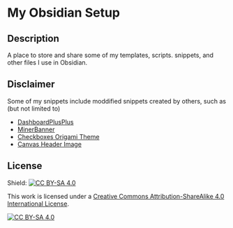 # My Obsidian Setup
## Description
A place to store and share some of my templates, scripts. snippets, and other files I use in Obsidian.

## Disclaimer
Some of my snippets include moddified snippets created by others, such as (but not limited to)
- [DashboardPlusPlus](https://github.com/TfTHacker/DashboardPlusPlus)
- [MinerBanner](https://github.com/KuiyueRO/Obsidian-Miner/blob/main/md/MinerBanner.md)
- [Checkboxes Origami Theme](https://discord.com/channels/686053708261228577/702656734631821413/1110960596129681520)
- [Canvas Header Image](https://www.reddit.com/r/ObsidianMD/comments/11n389p/i_made_a_css_snippet_to_give_your_canvas_cards_a/)

## License
Shield: [![CC BY-SA 4.0][cc-by-sa-shield]][cc-by-sa]

This work is licensed under a
[Creative Commons Attribution-ShareAlike 4.0 International License][cc-by-sa].

[![CC BY-SA 4.0][cc-by-sa-image]][cc-by-sa]

[cc-by-sa]: http://creativecommons.org/licenses/by-sa/4.0/
[cc-by-sa-image]: https://licensebuttons.net/l/by-sa/4.0/88x31.png
[cc-by-sa-shield]: https://img.shields.io/badge/License-CC%20BY--SA%204.0-lightgrey.svg